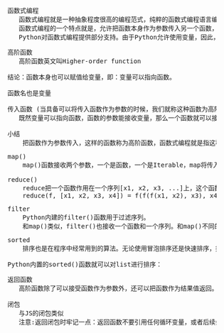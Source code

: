 <pre>
    函数式编程
       函数式编程就是一种抽象程度很高的编程范式，纯粹的函数式编程语言编写的函数没有变量，因此，任意一个函数，只要输入是确定的，输出就是确定的，这种纯函数我们称之为没有副作用。而允许使用变量的程序设计语言，由于函数内部的变量状态不确定，同样的输入，可能得到不同的输出，因此，这种函数是有副作用的。
       函数式编程的一个特点就是，允许把函数本身作为参数传入另一个函数，还允许返回一个函数！
       Python对函数式编程提供部分支持。由于Python允许使用变量，因此，Python不是纯函数式编程语言。 
</pre>

<pre>
    高阶函数
       高阶函数英文叫Higher-order function
       
    结论：函数本身也可以赋值给变量，即：变量可以指向函数。
    
    函数名也是变量
    
    传入函数 (当具备可以将传入函数作为参数的时候，我们就称这种函数为高阶函数)
       既然变量可以指向函数，函数的参数能接收变量，那么一个函数就可以接收另一个函数作为参数，这种函数就称之为高阶函数            
    
    小结
        把函数作为参数传入，这样的函数称为高阶函数，函数式编程就是指这种高度抽象的编程范式。
</pre>

<pre>
    map()
        map()函数接收两个参数，一个是函数，一个是Iterable，map将传入的函数依次作用到序列的每个元素，并把结果作为新的Iterator返回。    
    
    reduce()
        reduce把一个函数作用在一个序列[x1, x2, x3, ...]上，这个函数必须接收两个参数，reduce把结果继续和序列的下一个元素做累积计算，其效果就是：
        reduce(f, [x1, x2, x3, x4]) = f(f(f(x1, x2), x3), x4)    
</pre>

<pre>
    filter
        Python内建的filter()函数用于过滤序列。
        和map()类似，filter()也接收一个函数和一个序列。和map()不同的是，filter()把传入的函数依次作用于每个元素，然后根据返回值是True还是False决定保留还是丢弃该元素。    
</pre>

<pre>
    sorted
        排序也是在程序中经常用到的算法。无论使用冒泡排序还是快速排序，排序的核心是比较两个元素的大小。如果是数字，我们可以直接比较，但如果是字符串或者两个dict呢？直接比较数学上的大小是没有意义的，因此，比较的过程必须通过函数抽象出来。
    
    Python内置的sorted()函数就可以对list进行排序：   
</pre>

<pre>
    返回函数
       高阶函数除了可以接受函数作为参数外，还可以把函数作为结果值返回。
    
    闭包
       与JS的闭包类似    
       注意:返回闭包时牢记一点：返回函数不要引用任何循环变量，或者后续会发生变化的变量。 
</pre>